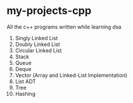 # my-projects-cpp
All the c++ programs written while learning dsa

1. Singly Linked List
2. Doubly Linked List
3. Circular Linked List
4. Stack
5. Queue
6. Deque
7. Vector (Array and Linked-List Implementation)
8. List ADT
9. Tree
10. Hashing
